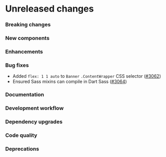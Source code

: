 # Unreleased changes

### Breaking changes

### New components

### Enhancements

### Bug fixes

- Added `flex: 1 1 auto` to `Banner` `.ContentWrapper` CSS selector ([#3062](https://github.com/Shopify/polaris-react/pull/3062))
- Ensured Sass mixins can compile in Dart Sass ([#3064](https://github.com/Shopify/polaris-react/pull/3063))

### Documentation

### Development workflow

### Dependency upgrades

### Code quality

### Deprecations
